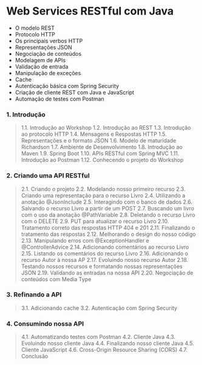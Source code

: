 # Web Services RESTful com Java

* O modelo REST
* Protocolo HTTP
* Os principais verbos HTTP
* Representações JSON
* Negociação de conteúdos
* Modelagem de APIs
* Validação de entrada
* Manipulação de exceções
* Cache
* Autenticação básica com Spring Security
* Criação de cliente REST com Java e JavaScript
* Automação de testes com Postman



### 1. Introdução
> 1.1. Introdução ao Workshop
1.2. Introdução ao REST
1.3. Introdução ao protocolo HTTP
1.4. Mensagens e Respostas HTTP
1.5. Representações e o formato JSON
1.6. Modelo de maturidade Richardson
1.7. Ambiente de Desenvolvimento
1.8. Introdução ao Maven
1.9. Spring Boot
1.10. APIs RESTful com Spring MVC
1.11. Introdução ao Postman
1.12. Conhecendo o projeto do Workshop

### 2. Criando uma API RESTful
> 2.1. Criando o projeto
2.2. Modelando nosso primeiro recurso
2.3. Criando uma representação para o recurso Livro
2.4. Utilizando a anotação @JsonInclude
2.5. Interagindo com o banco de dados
2.6. Salvando o recurso Livro a partir de um POST
2.7. Buscando um livro com o uso da anotação @PathVariable
2.8. Deletando o recurso Livro com o DELETE
2.9. PUT para atualizar o recurso Livro
2.10. Tratamento correto das respostas HTTP 404 e 201
2.11. Finalizando o tratamento das respostas
2.12. Melhorando o design do nosso código
2.13. Manipulando erros com @ExceptionHandler e @ControllerAdvice
2.14. Adicionando comentários ao recurso Livro
2.15. Listando os comentários do recurso Livro
2.16. Adicionando o recurso Autor à nossa AP
2.17. Evoluindo nosso recurso Autor
2.18. Testando nossos recursos e formatando nossas representações JSON
2.19. Validando as entradas na nossa API
2.20. Negociação de conteúdos com Media Type

### 3. Refinando a API
> 3.1. Adicionando cache
3.2. Autenticação com Spring Security

### 4. Consumindo nossa API
> 4.1. Automatizando testes com Postman
4.2. Cliente Java
4.3. Evoluindo nosso cliente Java
4.4. Finalizando nosso cliente Java
4.5. Cliente JavaScript
4.6. Cross-Origin Resource Sharing (CORS)
4.7. Conclusão